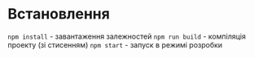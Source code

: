 # Встановлення
`npm install` - завантаження залежностей
`npm run build` - компіляція проекту (зі стисенням)
`npm start` - запуск в режимі розробки
